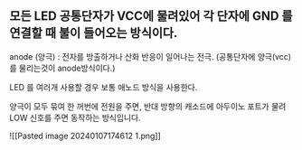 ## 모든 LED 공통단자가 VCC에 물려있어 각 단자에 GND 를 연결할 때 불이 들어오는 방식이다.

anode (양극) : 전자를 방출하거나 산화 반응이 일어나는 전극.
(공통단자에 양극(vcc)를 물리는것이 anode방식이다.)

LED 를 여러개 사용할 경우 보통 애노드 방식을 사용한다.

양극이 모두 묶여 한 꺼번에 전원을 주면, 반대 방향의 캐소드에 아두이노 포트가 물려 LOW 신호를 주면 동작하는 방식입니다. 

![[Pasted image 20240107174612 1.png]]